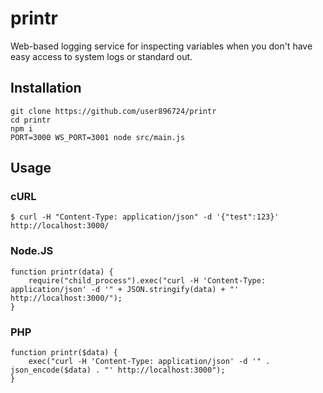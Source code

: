 printr
======

Web-based logging service for inspecting variables when you don't have easy access to system logs or standard out.

Installation
------------

```
git clone https://github.com/user896724/printr
cd printr
npm i
PORT=3000 WS_PORT=3001 node src/main.js
```

Usage
-----

### cURL

```
$ curl -H "Content-Type: application/json" -d '{"test":123}' http://localhost:3000/
```

### Node.JS

```
function printr(data) {
	require("child_process").exec("curl -H 'Content-Type: application/json' -d '" + JSON.stringify(data) + "' http://localhost:3000/");
}
```

### PHP

```
function printr($data) {
	exec("curl -H 'Content-Type: application/json' -d '" . json_encode($data) . "' http://localhost:3000");
}
```
